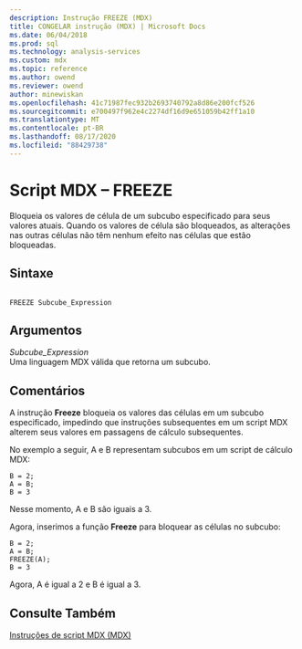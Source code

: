 ```yaml
---
description: Instrução FREEZE (MDX)
title: CONGELAR instrução (MDX) | Microsoft Docs
ms.date: 06/04/2018
ms.prod: sql
ms.technology: analysis-services
ms.custom: mdx
ms.topic: reference
ms.author: owend
ms.reviewer: owend
author: minewiskan
ms.openlocfilehash: 41c71987fec932b2693740792a8d86e200fcf526
ms.sourcegitcommit: e700497f962e4c2274df16d9e651059b42ff1a10
ms.translationtype: MT
ms.contentlocale: pt-BR
ms.lasthandoff: 08/17/2020
ms.locfileid: "88429738"
---
```

# <a name="mdx-scripting---freeze"></a>Script MDX – FREEZE


  Bloqueia os valores de célula de um subcubo especificado para seus valores atuais. Quando os valores de célula são bloqueados, as alterações nas outras células não têm nenhum efeito nas células que estão bloqueadas.  
  
## <a name="syntax"></a>Sintaxe  
  
```  
  
FREEZE Subcube_Expression   
```  
  
## <a name="arguments"></a>Argumentos  
 *Subcube_Expression*  
 Uma linguagem MDX válida que retorna um subcubo.  
  
## <a name="remarks"></a>Comentários  
 A instrução **Freeze** bloqueia os valores das células em um subcubo especificado, impedindo que instruções subsequentes em um script MDX alterem seus valores em passagens de cálculo subsequentes.  
  
 No exemplo a seguir, A e B representam subcubos em um script de cálculo MDX:  
  
```  
B = 2;  
A = B;  
B = 3  
```  
  
 Nesse momento, A e B são iguais a 3.  
  
 Agora, inserimos a função **Freeze** para bloquear as células no subcubo:  
  
```  
B = 2;  
A = B;  
FREEZE(A);  
B = 3  
```  
  
 Agora, A é igual a 2 e B é igual a 3.  
  
## <a name="see-also"></a>Consulte Também  
 [Instruções de script MDX &#40;MDX&#41;](../mdx/mdx-scripting-statements-mdx.md)  
  
  

